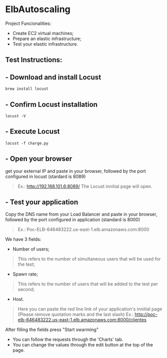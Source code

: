 # ElbAutoscaling

Project Funcionalities:

- Create EC2 virtual machines;
- Prepare an elastic infrastructure;
- Test your elastic infrastructure.

## Test Instructions:

## - Download and install Locust 
```
brew install locust
```
## - Confirm Locust installation
```
locust -V
```
## - Execute Locust
```
locust -f charge.py
```
## - Open your browser
get your external IP and paste in your browser, followed by the port configured in locust (stardard is 8089)
> Ex.: http://192.168.101.6:8089/
The Locust innitial page will open.

## - Test your application
Copy the DNS name from your Load Balancer and paste in your browser, followed by the port configured in application (standard is 8000)
> Ex.: Poc-ELB-646483222.us-east-1.elb.amazonaws.com:8000

We have 3 fields:
- Number of users;
> This refers to the number of simultaneous users that will be used for the test;
- Spawn rate;
> This refers to the number of users that will be added to the test per second;
- Host.
> Here you can paste the red line link of your application's innitial page (Please remove quotation marks and the last slash)
> Ex.: http://poc-elb-646483222.us-east-1.elb.amazonaws.com:8000/clientes

After filling the fields press "Start swarming"
- You can follow the requests through the 'Charts' tab.
- You can change the values through the edit button at the top of the page.

```
